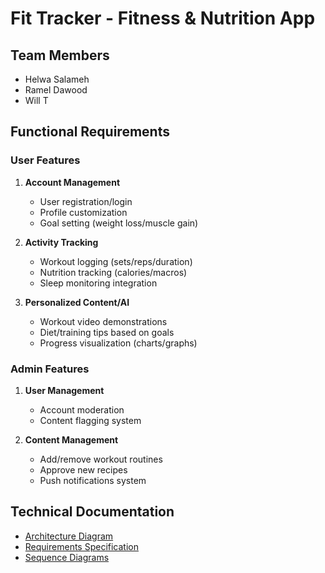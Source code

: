 # Fit Tracker - Fitness & Nutrition App

## Team Members
- Helwa Salameh
- Ramel Dawood
- Will T

## Functional Requirements

### User Features
1. **Account Management**
   - User registration/login
   - Profile customization
   - Goal setting (weight loss/muscle gain)

2. **Activity Tracking**
   - Workout logging (sets/reps/duration)
   - Nutrition tracking (calories/macros)
   - Sleep monitoring integration

3. **Personalized Content/AI**
   - Workout video demonstrations
   - Diet/training tips based on goals
   - Progress visualization (charts/graphs)

### Admin Features
1. **User Management**
   - Account moderation
   - Content flagging system

2. **Content Management**
   - Add/remove workout routines
   - Approve new recipes
   - Push notifications system

## Technical Documentation
- [Architecture Diagram](./docs/architecture.png)
- [Requirements Specification](./docs/REQUIREMENTS.md)
- [Sequence Diagrams](./docs/sequence_diagrams/)
